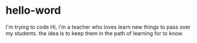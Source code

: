 # hello-word
I'm trying to code
Hi, i'm a teacher who loves learn new things to pass over my students.
the idea is to keep them in the path of learning for to know.
